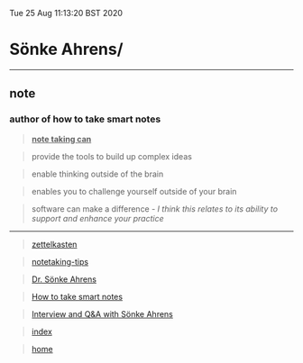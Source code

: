 Tue 25 Aug 11:13:20 BST 2020

# Sönke Ahrens/
___
## note
### author of how to take smart notes
> **<u>note taking can</u>**

> provide the tools to build up complex ideas

> enable thinking outside of the brain

> enables you to challenge yourself outside of your brain

> software can make a difference - *I think this relates to its ability to support and enhance your practice*

___

> [zettelkasten](./zettelkasten.md)

> [notetaking-tips](./notetaking-tips.md)


> [Dr. Sönke Ahrens](https://www.findinggeniuspodcast.com/podcasts/duly-noted-dr-sonke-ahrens-author-how-to-take-smart-notes-finding-efficiency-in-note-taking-to-achieve-more-comprehensive-learning-and-increased-productivity/)

> [How to take smart notes](https://vimeo.com/275530205)

> [Interview and Q&A with Sönke Ahrens](https://www.youtube.com/watch?v=kXnR7qX3BDc&feature=emb_title)


> [index](./index-file.md)


> [home](./home.md)
